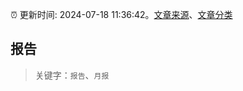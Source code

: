 :alarm_clock: 更新时间: 2024-07-18 11:36:42。[文章来源](/README.md)、[文章分类](/TAGS.md)

## 报告


> 关键字：`报告`、`月报`



